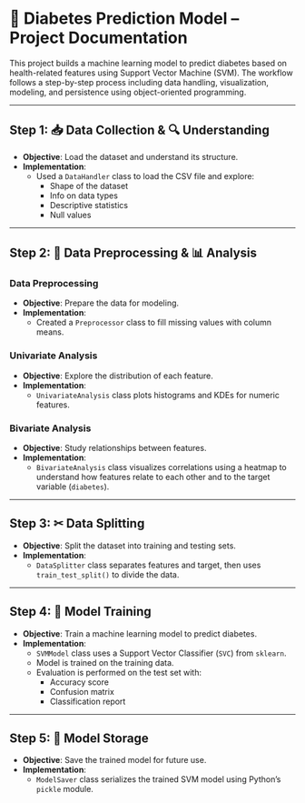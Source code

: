 
# 🧠 Diabetes Prediction Model – Project Documentation

This project builds a machine learning model to predict diabetes based on health-related features using Support Vector Machine (SVM). The workflow follows a step-by-step process including data handling, visualization, modeling, and persistence using object-oriented programming.

---

## Step 1: 📥 Data Collection & 🔍 Understanding

- **Objective**: Load the dataset and understand its structure.
- **Implementation**:
  - Used a `DataHandler` class to load the CSV file and explore:
    - Shape of the dataset
    - Info on data types
    - Descriptive statistics
    - Null values

---

## Step 2: 🧹 Data Preprocessing & 📊 Analysis

### Data Preprocessing
- **Objective**: Prepare the data for modeling.
- **Implementation**:
  - Created a `Preprocessor` class to fill missing values with column means.

### Univariate Analysis
- **Objective**: Explore the distribution of each feature.
- **Implementation**:
  - `UnivariateAnalysis` class plots histograms and KDEs for numeric features.

### Bivariate Analysis
- **Objective**: Study relationships between features.
- **Implementation**:
  - `BivariateAnalysis` class visualizes correlations using a heatmap to understand how features relate to each other and to the target variable (`diabetes`).

---

## Step 3: ✂ Data Splitting

- **Objective**: Split the dataset into training and testing sets.
- **Implementation**:
  - `DataSplitter` class separates features and target, then uses `train_test_split()` to divide the data.

---

## Step 4: 🤖 Model Training

- **Objective**: Train a machine learning model to predict diabetes.
- **Implementation**:
  - `SVMModel` class uses a Support Vector Classifier (`SVC`) from `sklearn`.
  - Model is trained on the training data.
  - Evaluation is performed on the test set with:
    - Accuracy score
    - Confusion matrix
    - Classification report

---

## Step 5: 💾 Model Storage

- **Objective**: Save the trained model for future use.
- **Implementation**:
  - `ModelSaver` class serializes the trained SVM model using Python’s `pickle` module.
